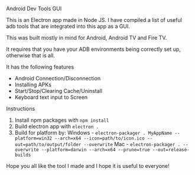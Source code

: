 Android Dev Tools GUI

This is an Electron app made in Node JS. I have compiled a list of useful adb tools that are integrated into this app as a GUI.

This was built mostly in mind for Android, Android TV and Fire TV.

It requires that you have your ADB environments being correctly set up, otherwise that is all.

It has the following features
- Android Connection/Disconnection
- Installing APKs
- Start/Stop/Clearing Cache/Uninstall
- Keyboard text input to Screen

Instructions
1. Install npm packages with ```npm install```
2. Build electron app with ```electron .```
3. Build for platform by:
  Windows - ```electron-packager . MyAppName --platform=win32 --arch=x64 --icon=path/to/icon.ico --out=path/to/output/folder --overwrite```
  Mac - ```electron-packager . --overwrite --platform=darwin --arch=x64 --prune=true --out=release-builds ```

Hope you all like the tool I made and I hope it is useful to everyone!
